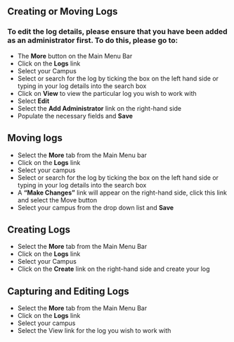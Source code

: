 ## **Creating or Moving Logs**

### To edit the log details, please ensure that you have been added as an administrator first. To do this, please go to:

-	The **More** button on the Main Menu Bar
-	Click on the **Logs** link
-	Select your Campus
-	Select or search for the log by ticking the box on the left hand side or typing in your log details into the search box
-	Click on **View** to view the particular log you wish to work with
-	Select **Edit**
-	Select the **Add Administrator** link on the right-hand side
-	Populate the necessary fields and **Save**

## **Moving logs**  

-	Select the **More** tab from the Main Menu bar
-	Click on the **Logs** link
-	Select your campus
-	Select or search for the log by ticking the box on the left hand side or typing in your log details into the search box 
-	A **“Make Changes”** link will appear on the right-hand side, click this link and select the Move button
-	Select your campus from the drop down list and **Save**

## **Creating Logs**

-	Select the **More** tab from the Main Menu Bar
-	Click on the **Logs** link
-	Select your Campus
-	Click on the **Create** link on the right-hand side and create your log

## **Capturing and Editing Logs**

-	Select the **More** tab from the Main Menu Bar
-	Click on the **Logs** link
-	Select your campus
-	Select the View link for the log you wish to work with
